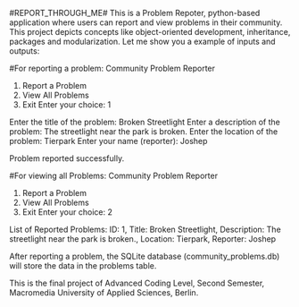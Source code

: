#REPORT_THROUGH_ME#
This is a Problem Repoter, python-based application where users can report and view problems in their community.
This project depicts concepts like object-oriented development, inheritance, packages and modularization.
Let me show you a example of inputs and outputs:

#For reporting a problem:
Community Problem Reporter
1. Report a Problem
2. View All Problems
3. Exit
Enter your choice: 1

Enter the title of the problem: Broken Streetlight
Enter a description of the problem: The streetlight near the park is broken.
Enter the location of the problem: Tierpark
Enter your name (reporter): Joshep

Problem reported successfully.

#For viewing all Problems:
Community Problem Reporter
1. Report a Problem
2. View All Problems
3. Exit
Enter your choice: 2

List of Reported Problems:
ID: 1, Title: Broken Streetlight, Description: The streetlight near the park is broken., Location: Tierpark, Reporter: Joshep

After reporting a problem, the SQLite database (community_problems.db) will store the data in the problems table.

This is the final project of Advanced Coding Level, Second Semester, Macromedia University of Applied Sciences, Berlin.
